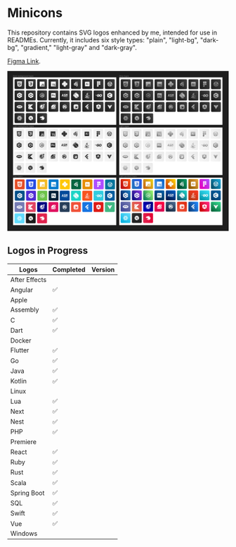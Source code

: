# Minicons

This repository contains SVG logos enhanced by me, intended for use in READMEs. Currently, it includes six style types: "plain", "light-bg", "dark-bg", "gradient," "light-gray" and "dark-gray".

[Figma Link](https://www.figma.com/file/jJObChjMQ6w9D2HTNJu8k4/Untitled?type=design&node-id=0%3A1&mode=design&t=rQz3TBR74S11k8NW-1).

![Screenshot](logos.png)

## Logos in Progress

| Logos         | Completed | Version |
|---------------|-----------|---------|
| After Effects |           |         |
| Angular       | ✅        |         |
| Apple         |           |         |
| Assembly      | ✅        |         |
| C             | ✅        |         |
| Dart          | ✅        |         |
| Docker        |           |         |
| Flutter       | ✅        |         |
| Go            | ✅        |         |
| Java          | ✅        |         |
| Kotlin        | ✅        |         |
| Linux         |           |         |
| Lua           | ✅        |         |
| Next          | ✅        |         |
| Nest          | ✅        |         |
| PHP           | ✅        |         |
| Premiere      |           |         |
| React         | ✅        |         |
| Ruby          | ✅        |         |
| Rust          | ✅        |         |
| Scala         | ✅        |         |
| Spring Boot   | ✅        |         |
| SQL           | ✅        |         |
| Swift         | ✅        |         |
| Vue           | ✅        |         |
| Windows       |           |         |
